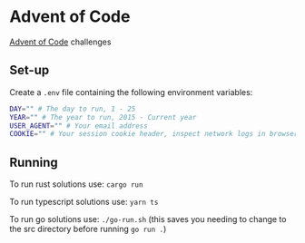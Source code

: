 # Advent of Code

[Advent of Code](https://adventofcode.com/) challenges

## Set-up

Create a `.env` file containing the following environment variables:

```sh
DAY="" # The day to run, 1 - 25
YEAR="" # The year to run, 2015 - Current year
USER_AGENT="" # Your email address
COOKIE="" # Your session cookie header, inspect network logs in browser to find yours
```

## Running

To run rust solutions use: `cargo run`

To run typescript solutions use: `yarn ts`

To run go solutions use: `./go-run.sh` (this saves you needing to change to the src directory before running `go run .`)
